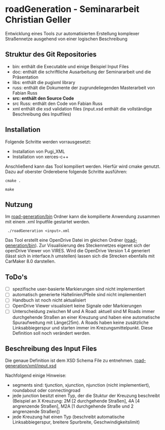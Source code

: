 # roadGeneration - Seminararbeit Christian Geller 

Entwicklung eines Tools zur automatisierten Erstellung komplexer Straßennetze ausgehend von einer logischen Beschreibung

## Struktur des Git Repositories

* bin: enthält die Executable und einige Beispiel Input Files
* doc: enthält die schriftliche Ausarbeitung der Seminararbeit und die Präsentation
* libs: enthält die pugixml library
* russ: enthält die Dokumente der zugrundeliegenden Masterarbeit von Fabian Russ
* **src: enthält den Source Code**
* src Russ: enthält den Code von Fabian Russ
* xml enthält die xsd validation files (input.xsd enthält die vollständige Beschreibung des Inputfiles)

## Installation
Folgende Schritte werden vorrausgesetzt:
* Installation von Pugi_XML
* Installation von xerces-c++

Anschließend kann das Tool kompiliert werden. Hierfür wird cmake genutzt. Dazu auf oberster Orderebene folgende Schritte ausführen:

`cmake .`

`make ` 

## Nutzung
Im [road-generation/bin](/bin) Ordner kann die kompilierte Anwendung zusammen mit einem .xml Inputfile gestartet werden. 

` ./roadGeneration <input>.xml`

Das Tool erstellt eine OpenDrive Datei im gleichen Ordner ([road-generation/bin](/bin)). Zur Visualisierung des Steckennetzes eigenet sich der openDrive Viewer von VIRES. 
Wird die OpenDrive Version 1.4 generiert (lässt sich in interface.h umstellen) lassen sich die Strecken ebenfalls mit CarMaker 8.0 darstellen.

## ToDo's
- [ ] spezifische user-basierte Markierungen sind nicht implementiert
- [ ] automatisch generierte Haltelinien/Pfeile sind nicht implementiert
- [ ] Handbuch ist noch nicht aktualisiert
- [ ] OpenDrive Viewer visualisiert keine Signale oder Markierungen
- [ ] Unterscheidung zwischen M und A Road: aktuell sind M Roads immer durchgehende Straßen an einer Kreuzung und haben eine automatische Spuraufweitung mit Länge(25m). A Roads haben keine zusätzliche Linksabbiegerspur und starten immer im Krezungsmittelpunkt. Diese Definition soll noch verändert werden.

## Beschreibung des Input Files
Die genaue Definition ist dem XSD Schema File zu entnehmen. [road-generation/xml/input.xsd](input.xsd)

Nachfolgend einige Hinweise:

* segments sind: tjunction, xjunction, njunction (nicht implementiert), roundabout oder connectingroad
* jede junction besitzt einen Typ, der die Stuktur der Kreuzung beschreibt (Beispiel an X Kreuzung: 2M [2 durchgehende Straßen], 4A [4 angrenzende Straßen], M2A [1 durchgehende Straße und 2 angrenzende Straßen])
* jede Kreuzung hat einen Typ (beschreibt automatische Linksabbiegerspur, breitere Spurbreite, Geschwindigkeitslimit)